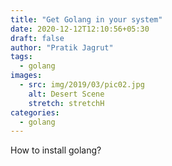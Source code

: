 ```yaml
---
title: "Get Golang in your system"
date: 2020-12-12T12:10:56+05:30
draft: false
author: "Pratik Jagrut"
tags:
  - golang
images:
  - src: img/2019/03/pic02.jpg
    alt: Desert Scene
    stretch: stretchH
categories:
  - golang
---
```


How to install golang?